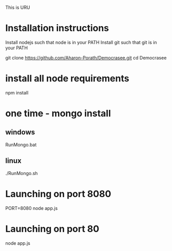 This is URU

Installation instructions
=========================

Install nodejs such that node is in your PATH
Install git such that git is in your PATH

git clone https://github.com/Aharon-Porath/Democrasee.git
cd Democrasee
# install all node requirements
npm install
# one time - mongo install
## windows
RunMongo.bat
## linux
./RunMongo.sh

# Launching on port 8080
PORT=8080 node app.js
# Launching on port 80
node app.js


